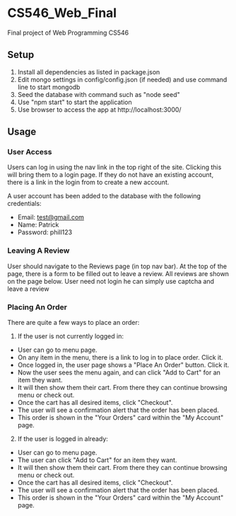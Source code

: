 # CS546_Web_Final
Final project of Web Programming CS546


## Setup
1. Install all dependencies as listed in package.json
2. Edit mongo settings in config/config.json (if needed) and use command line to start mongodb
3. Seed the database with command such as "node seed"
4. Use "npm start" to start the application
5. Use browser to access the app at http://localhost:3000/

## Usage

### User Access
Users can log in using the nav link in the top right of the site. Clicking this will bring them to a login page. If they do not have an existing account, there is a link in the login from to create a new account. 

A user account has been added to the database with the following credentials:
  * Email: test@gmail.com
  * Name: Patrick
  * Password: phill123
  
### Leaving A Review
User should navigate to the Reviews page (in top nav bar). At the top of the page, there is a form to be filled out to leave a review. All reviews are shown on the page below.
User need not login he can simply use captcha and leave a review

### Placing An Order
There are quite a few ways to place an order:
1. If the user is not currently logged in:
  * User can go to menu page.
  * On any item in the menu, there is a link to log in to place order. Click it.
  * Once logged in, the user page shows a "Place An Order" button. Click it.
  * Now the user sees the menu again, and can click "Add to Cart" for an item they want.
  * It will then show them their cart. From there they can continue browsing menu or check out.
  * Once the cart has all desired items, click "Checkout". 
  * The user will see a confirmation alert that the order has been placed.
  * This order is shown in the "Your Orders" card within the "My Account" page.
  
2. If the user is logged in already:
  * User can go to menu page.
  * The user can click "Add to Cart" for an item they want.
  * It will then show them their cart. From there they can continue browsing menu or check out.
  * Once the cart has all desired items, click "Checkout". 
  * The user will see a confirmation alert that the order has been placed.
  * This order is shown in the "Your Orders" card within the "My Account" page.


